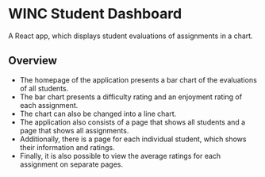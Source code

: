 # WINC Student Dashboard
A React app, which displays student evaluations of assignments in a chart.

## Overview
- The homepage of the application presents a bar chart of the evaluations of all students.
- The bar chart presents a difficulty rating and an enjoyment rating of each assignment.
- The chart can also be changed into a line chart.
- The application also consists of a page that shows all students and a page that shows all assignments.
- Additionally, there is a page for each individual student, which shows their information and ratings.
- Finally, it is also possible to view the average ratings for each assignment on separate pages.